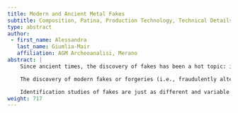 ```yaml
---
title: Modern and Ancient Metal Fakes
subtitle: Composition, Patina, Production Technology, Technical Details
type: abstract
author:
 - first_name: Alessandra
   last_name: Giumlia-Mair
   affiliation: AGM Archeoanalisi, Merano
abstract: |
    Since ancient times, the discovery of fakes has been a hot topic: in the course of our scientific research we quite often discover interesting examples of ancient imitations of valuable items or coins. They give us a glimpse into what was considered precious at the time in which they were produced, and represent a welcome addition to our knowledge.

    The discovery of modern fakes or forgeries (i.e., fraudulently altered ancient pieces) is a very different matter. Unrecognized fakes mar our perception of antiquity and must be identified and removed from the cases of our museums.

    Identification studies of fakes are just as different and variable as the multitude of objects that come under our eyes while studying museum collections. In this paper, some of the most skillful ways of ageing freshly made objects, for example by applying some kind of a fake patina, are presented; “wrong” technical details are described; and several examples of ancient and modern fakes are discussed by highlighting their peculiarities.
weight: 717
---
```

